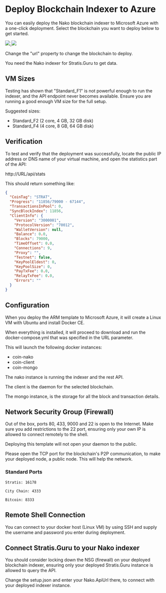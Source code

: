 # Deploy Blockchain Indexer to Azure

You can easily deploy the Nako blockchain indexer to Microsoft Azure with a one-click deployment. Select the blockchain you want to deploy below to get started.

<a href="https://portal.azure.com/#create/Microsoft.Template/uri/https%3A%2F%2Fraw.githubusercontent.com%2FCityChainFoundation%2Fcity-explorer%2Ffeature%2Fmultichain%2FDocker%2FNako%2Fdocker-compose.yml" target="_blank">
    <img src="http://azuredeploy.net/deploybutton.png"/>
</a><a href="http://armviz.io/#/?load=https%3A%2F%2Fraw.githubusercontent.com%2FCityChainFoundation%2Fcity-explorer%2Ffeature%2Fmultichain%2FDocker%2FNako%2Fdocker-compose.yml" target="_blank">
    <img src="http://armviz.io/visualizebutton.png"/>
</a>

Change the "url" property to change the blockchain to deploy.

You need the Nako indexer for Stratis.Guru to get data.

## VM Sizes

Testing has shown that "Standard_F1" is not powerful enough to run the indexer, and the API endpoint never becomes available. Ensure you are running a good enough VM size for the full setup.

Suggested sizes:

- Standard_F2 (2 core, 4 GB, 32 GB disk)
- Standard_F4 (4 core, 8 GB, 64 GB disk)

## Verification

To test and verify that the deployment was successfully, locate the public IP address or DNS name of your virtual machine, and open the statistics part of the API:

http://URL/api/stats

This should return something like:

```json
{
  "CoinTag": "STRAT",
  "Progress": "11856/79000 - 67144",
  "TransactionsInPool": 0,
  "SyncBlockIndex": 11856,
  "ClientInfo": {
    "Version": "3000001",
    "ProtocolVersion": "70012",
    "WalletVersion": null,
    "Balance": 0.0,
    "Blocks": 79000,
    "TimeOffset": 0.0,
    "Connections": 9,
    "Proxy": "",
    "Testnet": false,
    "KeyPoolEldest": 0,
    "KeyPoolSize": 0,
    "PayTxFee": 0.0,
    "RelayTxFee": 0.0,
    "Errors": ""
  }
}
```

## Configuration

When you deploy the ARM template to Microsoft Azure, it will create a Linux VM with Ubuntu and install Docker CE.

When everything is installed, it will proceed to download and run the docker-compose.yml that was specified in the URL parameter.

This will launch the following docker instances:

- coin-nako
- coin-client
- coin-mongo

The nako instance is running the indexer and the rest API.

The client is the daemon for the selected blockchain.

The mongo instance, is the storage for all the block and transaction details.

## Network Security Group (Firewall)

Out of the box, ports 80, 433, 9000 and 22 is open to the Internet. Make sure you add restrictions to the 22 port, ensuring only your own IP is allowed to connect remotely to the shell.

Deploying this template will not open your daemon to the public.

Please open the TCP port for the blockchain's P2P communication, to make your deployed node, a public node. This will help the network.

### Standard Ports

```
Stratis: 16178

City Chain: 4333

Bitcoin: 8333
```

## Remote Shell Connection

You can connect to your docker host (Linux VM) by using SSH and supply the username and password you enter during deployment.

## Connect Stratis.Guru to your Nako indexer

You should consider locking down the NSG (firewall) on your deployed blockchain indexer, ensuring only your deployed Stratis.Guru instance is allowed to query the API.

Change the setup.json and enter your Nako.ApiUrl there, to connect with your deployed indexer instance.
